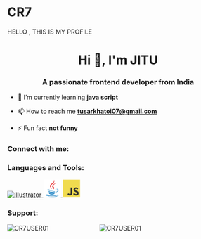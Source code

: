 # CR7
HELLO , THIS IS MY PROFILE
<h1 align="center">Hi 👋, I'm JITU</h1>
<h3 align="center">A passionate frontend developer from India</h3>

- 🌱 I’m currently learning **java script**

- 📫 How to reach me **tusarkhatoi07@gmail.com**

- ⚡ Fun fact **not funny**

<h3 align="left">Connect with me:</h3>
<p align="left">
</p>

<h3 align="left">Languages and Tools:</h3>
<p align="left"> <a href="https://www.adobe.com/in/products/illustrator.html" target="_blank" rel="noreferrer"> <img src="https://www.vectorlogo.zone/logos/adobe_illustrator/adobe_illustrator-icon.svg" alt="illustrator" width="40" height="40"/> </a> <a href="https://www.java.com" target="_blank" rel="noreferrer"> <img src="https://raw.githubusercontent.com/devicons/devicon/master/icons/java/java-original.svg" alt="java" width="40" height="40"/> </a> <a href="https://developer.mozilla.org/en-US/docs/Web/JavaScript" target="_blank" rel="noreferrer"> <img src="https://raw.githubusercontent.com/devicons/devicon/master/icons/javascript/javascript-original.svg" alt="javascript" width="40" height="40"/> </a> </p>

<h3 align="left">Support:</h3>
<p><a href="https://www.buymeacoffee.com/CR7USER01"> <img align="left" src="https://cdn.buymeacoffee.com/buttons/v2/default-yellow.png" height="50" width="210" alt="CR7USER01" /></a><a href="https://ko-fi.com/CR7USER01"> <img align="left" src="https://cdn.ko-fi.com/cdn/kofi3.png?v=3" height="50" width="210" alt="CR7USER01" /></a></p><br><br>


